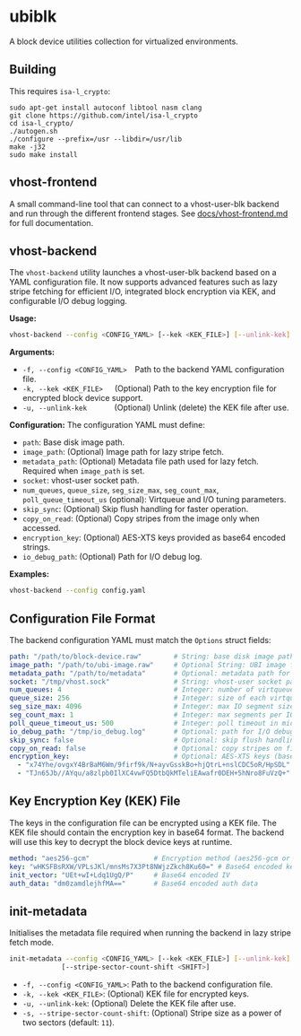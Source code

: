 # ubiblk

A block device utilities collection for virtualized environments.


## Building

This requires `isa-l_crypto`:

```
sudo apt-get install autoconf libtool nasm clang
git clone https://github.com/intel/isa-l_crypto
cd isa-l_crypto/
./autogen.sh
./configure --prefix=/usr --libdir=/usr/lib
make -j32
sudo make install
```

## vhost-frontend

A small command-line tool that can connect to a vhost-user-blk backend and run
through the different frontend stages.  See
[docs/vhost-frontend.md](docs/vhost-frontend.md) for full documentation.

## vhost-backend

The `vhost-backend` utility launches a vhost-user-blk backend based on a YAML configuration file.
It now supports advanced features such as lazy stripe fetching for efficient I/O, integrated block encryption via KEK,
and configurable I/O debug logging.

**Usage:**
```bash
vhost-backend --config <CONFIG_YAML> [--kek <KEK_FILE>] [--unlink-kek]
```

**Arguments:**
- `-f, --config <CONFIG_YAML>`  Path to the backend YAML configuration file.
- `-k, --kek <KEK_FILE>`   (Optional) Path to the key encryption file for encrypted block device support.
- `-u, --unlink-kek`       (Optional) Unlink (delete) the KEK file after use.

**Configuration:**
The configuration YAML must define:
- `path`: Base disk image path.
- `image_path`: (Optional) Image path for lazy stripe fetch.
- `metadata_path`: (Optional) Metadata file path used for lazy fetch. Required when `image_path` is set.
- `socket`: vhost-user socket path.
- `num_queues`, `queue_size`, `seg_size_max`, `seg_count_max`, `poll_queue_timeout_us` (optional): Virtqueue and I/O tuning parameters.
- `skip_sync`: (Optional) Skip flush handling for faster operation.
- `copy_on_read`: (Optional) Copy stripes from the image only when accessed.
- `encryption_key`: (Optional) AES-XTS keys provided as base64 encoded strings.
- `io_debug_path`: (Optional) Path for I/O debug log.

**Examples:**
```bash
vhost-backend --config config.yaml
```

## Configuration File Format

The backend configuration YAML must match the `Options` struct fields:

```yaml
path: "/path/to/block-device.raw"        # String: base disk image path
image_path: "/path/to/ubi-image.raw"     # Optional String: UBI image for lazy fetch
metadata_path: "/path/to/metadata"       # Optional: metadata path for lazy fetch
socket: "/tmp/vhost.sock"                # String: vhost‐user socket path
num_queues: 4                            # Integer: number of virtqueues
queue_size: 256                          # Integer: size of each virtqueue
seg_size_max: 4096                       # Integer: max IO segment size (bytes)
seg_count_max: 1                         # Integer: max segments per IO
poll_queue_timeout_us: 500               # Integer: poll timeout in microseconds
io_debug_path: "/tmp/io_debug.log"       # Optional: path for I/O debug log
skip_sync: false                         # Optional: skip flush handling
copy_on_read: false                      # Optional: copy stripes on first read
encryption_key:                          # Optional: AES‐XTS keys (base64 encoded)
  - "x74Yhe/ovgxY4BrBaM6Wm/9firf9k/N+ayvGsskBo+hjQtrL+nslCDC5oR/HpSDL"
  - "TJn65Jb//AYqu/a8zlpb0IlXC4vwFQ5DtbQkMTeliEAwafr0DEH+5hNro8FuVzQ+"
```

## Key Encryption Key (KEK) File
The keys in the configuration file can be encrypted using a KEK file. The KEK file should contain the encryption key in base64 format. The backend will use this key to decrypt the block device keys at runtime.

```yaml
method: "aes256-gcm"                # Encryption method (aes256-gcm or none)
key: "wHKSFBsRXW/VPLsJKl/mnsMs7X3Pt8NWjzZkch8Ku60=" # Base64 encoded key
init_vector: "UEt+wI+Ldq1UgQ/P"     # Base64 encoded IV
auth_data: "dm0zamdlejhfMA=="       # Base64 encoded auth data
```

## init-metadata

Initialises the metadata file required when running the backend in lazy stripe
fetch mode.

```bash
init-metadata --config <CONFIG_YAML> [--kek <KEK_FILE>] [--unlink-kek] \
             [--stripe-sector-count-shift <SHIFT>]
```

- `-f, --config <CONFIG_YAML>`: Path to the backend configuration file.
- `-k, --kek <KEK_FILE>`: (Optional) KEK file for encrypted keys.
- `-u, --unlink-kek`: (Optional) Delete the KEK file after use.
- `-s, --stripe-sector-count-shift`: (Optional) Stripe size as a power of two
  sectors (default: `11`).
